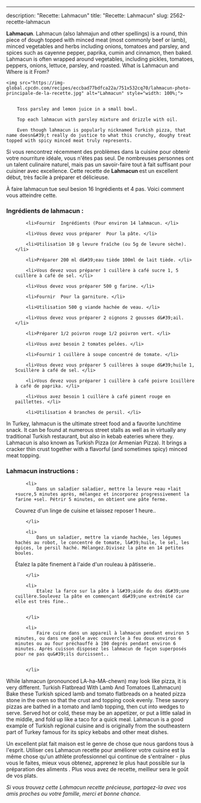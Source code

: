 ---
description: "Recette: Lahmacun"
title: "Recette: Lahmacun"
slug: 2562-recette-lahmacun

<p>
	<strong>Lahmacun</strong>. 
	Lahmacun (also lahmajun and other spellings) is a round, thin piece of dough topped with minced meat (most commonly beef or lamb), minced vegetables and herbs including onions, tomatoes and parsley, and spices such as cayenne pepper, paprika, cumin and cinnamon, then baked. Lahmacun is often wrapped around vegetables, including pickles, tomatoes, peppers, onions, lettuce, parsley, and roasted. What is Lahmacun and Where is it From?
</p>
<p>
	
	<img src="https://img-global.cpcdn.com/recipes/eccbad77bdfca22a/751x532cq70/lahmacun-photo-principale-de-la-recette.jpg" alt="Lahmacun" style="width: 100%;">
	
	
		Toss parsley and lemon juice in a small bowl.
	
		Top each lahmacun with parsley mixture and drizzle with oil.
	
		Even though lahmacun is popularly nicknamed Turkish pizza, that name doesn&#39;t really do justice to what this crunchy, doughy treat topped with spicy minced meat truly represents.
	
</p>

Si vous rencontrez récemment des problèmes dans la cuisine pour obtenir votre nourriture idéale, vous n'êtes pas seul. De nombreuses personnes ont un talent culinaire naturel, mais pas un savoir-faire tout à fait suffisant pour cuisiner avec excellence. Cette recette de <strong> Lahmacun </strong> est un excellent début, très facile à préparer et délicieuse.

<!--inarticleads1-->

À faire lahmacun tue seul besion 16 Ingrédients et 4 pas. Voici comment vous atteindre cette.

<h3>Ingrédients de lahmacun :</h3>

<ol>
	
		<li>Fournir  Ingrédients (Pour environ 14 lahmacun. </li>
	
		<li>Vous devez vous préparer  Pour la pâte. </li>
	
		<li>Utilisation 10 g levure fraîche (ou 5g de levure sèche). </li>
	
		<li>Préparer 200 ml d&#39;eau tiède 100ml de lait tiède. </li>
	
		<li>Vous devez vous préparer 1 cuillère à café sucre 1, 5 cuillère à café de sel. </li>
	
		<li>Vous devez vous préparer 500 g farine. </li>
	
		<li>Fournir  Pour la garniture. </li>
	
		<li>Utilisation 500 g viande hachée de veau. </li>
	
		<li>Vous devez vous préparer 2 oignons 2 gousses d&#39;ail. </li>
	
		<li>Préparer 1/2 poivron rouge 1/2 poivron vert. </li>
	
		<li>Vous avez besoin 2 tomates pelées. </li>
	
		<li>Fournir 1 cuillère à soupe concentré de tomate. </li>
	
		<li>Vous devez vous préparer 5 cuillères à soupe d&#39;huile 1, 5cuillère à café de sel. </li>
	
		<li>Vous devez vous préparer 1 cuillère à café poivre 1cuillère à café de paprika. </li>
	
		<li>Vous avez besoin 1 cuillère à café piment rouge en paillettes. </li>
	
		<li>Utilisation 4 branches de persil. </li>
	
</ol>

In Turkey, lahmacun is the ultimate street food and a favorite lunchtime snack. It can be found at numerous street stalls as well as in virtually any traditional Turkish restaurant, but also in kebab eateries where they. Lahmacun is also known as Turkish Pizza (or Armenian Pizza). It brings a cracker thin crust together with a flavorful (and sometimes spicy) minced meat topping. 

<!--inarticleads2-->

<h3>Lahmacun instructions :</h3>

<ol>
	
		<li>
			Dans un saladier saladier, mettre la levure +eau +lait +sucre,5 minutes après, mélangez et incorporez progressivement la farine +sel. Pétrir 5 minutes, on obtient une pâte ferme.
Couvrez d&#39;un linge de cuisine et laissez reposer 1 heure..
			
			
		</li>
	
		<li>
			Dans un saladier, mettre la viande hachée, les légumes hachés au robot, le concentré de tomate, l&#39;huile, le sel, les épices, le persil haché. Mélangez.Divisez la pâte en 14 petites boules.
Étalez la pâte finement à l&#39;aide d&#39;un rouleau à pâtisserie..
			
			
		</li>
	
		<li>
			Etalez la farce sur la pâte à l&#39;aide du dos d&#39;une cuillère.Soulevez la pâte en commençant d&#39;une extrêmité car elle est très fine..
			
			
		</li>
	
		<li>
			Faire cuire dans un appareil à lahmacun pendant environ 5 minutes, ou dans une poêle avec couvercle à feu doux environ 6 minutes ou au four préchauffé à 190 degrés pendant environ 6 minutes. Après cuisson disposez les lahmacun de façon superposés pour ne pas qu&#39;ils durcissent..
			
			
		</li>
	
</ol>

While lahmacun (pronounced LA-ha-MA-chewn) may look like pizza, it is very different. Turkish Flatbread With Lamb And Tomatoes (Lahmacun) Bake these Turkish spiced lamb and tomato flatbreads on a heated pizza stone in the oven so that the crust and topping cook evenly. These savory pizzas are bathed in a tomato and lamb topping, then cut into wedges to serve. Served hot or cold, these may be an appetizer, or put a little salad in the middle, and fold up like a taco for a quick meal. Lahmacun is a good example of Turkish regional cuisine and is originally from the southeastern part of Turkey famous for its spicy kebabs and other meat dishes. 

<!--inarticleads1-->

<p>
Un excellent plat fait maison est le genre de chose que nous gardons tous à l'esprit. Utiliser ces Lahmacun recette pour améliorer votre cuisine est la même chose qu'un athlète professionnel qui continue de s'entraîner - plus vous le faites, mieux vous obtenez, apprenez le plus haut possible sur la préparation des aliments . Plus vous avez de recette, meilleur sera le goût de vos plats.
</p>

<p>
<i>Si vous trouvez cette Lahmacun recette précieuse, partagez-la avec vos amis proches ou votre famille, merci et bonne chance.</i>
</p>
